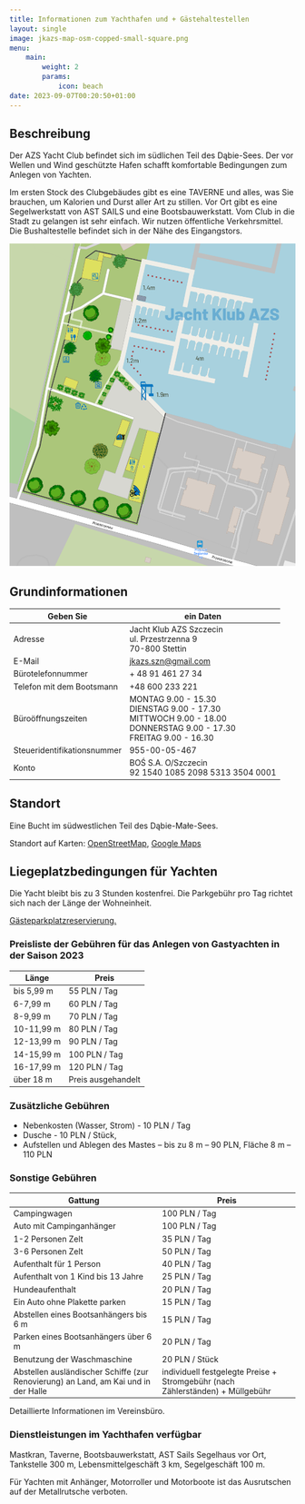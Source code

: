 ```yaml
---
title: Informationen zum Yachthafen und + Gästehaltestellen
layout: single
image: jkazs-map-osm-copped-small-square.png
menu:
    main:
        weight: 2
        params:
            icon: beach
date: 2023-09-07T00:20:50+01:00
---
```


## Beschreibung

Der AZS Yacht Club befindet sich im südlichen Teil des Dąbie-Sees. Der vor Wellen und Wind geschützte Hafen schafft komfortable Bedingungen zum Anlegen von Yachten.

Im ersten Stock des Clubgebäudes gibt es eine TAVERNE und alles, was Sie brauchen, um Kalorien und Durst aller Art zu stillen. Vor Ort gibt es eine Segelwerkstatt von AST SAILS und eine Bootsbauwerkstatt. Vom Club in die Stadt zu gelangen ist sehr einfach. Wir nutzen öffentliche Verkehrsmittel. Die Bushaltestelle befindet sich in der Nähe des Eingangstors.

![Plan](jkazs-map-osm-copped.png)

## Grundinformationen

| Geben Sie | ein Daten |
|--- |--- |
| Adresse | Jacht Klub AZS Szczecin <br/> ul. Przestrzenna 9 <br/> 70-800 Stettin |
| E-Mail | jkazs.szn@gmail.com |
| Bürotelefonnummer | + 48 91 461 27 34 |
| Telefon mit dem Bootsmann | +48 600 233 221 |
| Büroöffnungszeiten | MONTAG 9.00 - 15.30 <br/> DIENSTAG 9.00 - 17.30 <br/> MITTWOCH 9.00 - 18.00 <br/> DONNERSTAG 9.00 - 17.30 <br/> FREITAG 9.00 - 16.30 |
| Steueridentifikationsnummer | 955-00-05-467 |
| Konto | BOŚ S.A. O/Szczecin<br/>92 1540 1085 2098 5313 3504 0001 |

## Standort

Eine Bucht im südwestlichen Teil des Dąbie-Małe-Sees.

Standort auf Karten: [OpenStreetMap](https://www.openstreetmap.org/node/2396250849), [Google Maps](http://maps.google.com/maps/ms?ie=UTF8&hl=en&t=h&msa=0&msid=107138309144250252667.00047ce94cdeb26e4583f&ll=53.396458,14.621472&spn=0.008956,0.018239&z=15&source=embe)

## Liegeplatzbedingungen für Yachten

Die Yacht bleibt bis zu 3 Stunden kostenfrei. Die Parkgebühr pro Tag richtet sich nach der Länge der Wohneinheit.

[Gästeparkplatzreservierung.](Gästeparkplatzreservierung)

### Preisliste der Gebühren für das Anlegen von Gastyachten in der Saison 2023

| Länge | Preis |
|--- |--- |
| bis 5,99 m | 55 PLN / Tag |
| 6-7,99 m | 60 PLN / Tag |
| 8-9,99 m | 70 PLN / Tag |
| 10-11,99 m | 80 PLN / Tag |
| 12-13,99 m | 90 PLN / Tag |
| 14-15,99 m | 100 PLN / Tag |
| 16-17,99 m | 120 PLN / Tag |
| über 18 m | Preis ausgehandelt |

### Zusätzliche Gebühren

  - Nebenkosten (Wasser, Strom) - 10 PLN / Tag
  - Dusche - 10 PLN / Stück,
  - Aufstellen und Ablegen des Mastes – bis zu 8 m – 90 PLN, Fläche 8 m – 110 PLN

### Sonstige Gebühren

| Gattung | Preis |
|--- |--- |
| Campingwagen | 100 PLN / Tag |
| Auto mit Campinganhänger | 100 PLN / Tag |
| 1-2 Personen Zelt | 35 PLN / Tag |
| 3-6 Personen Zelt | 50 PLN / Tag |
| Aufenthalt für 1 Person | 40 PLN / Tag |
| Aufenthalt von 1 Kind bis 13 Jahre | 25 PLN / Tag |
| Hundeaufenthalt | 20 PLN / Tag |
| Ein Auto ohne Plakette parken | 15 PLN / Tag |
| Abstellen eines Bootsanhängers bis 6 m | 15 PLN / Tag |
| Parken eines Bootsanhängers über 6 m | 20 PLN / Tag |
| Benutzung der Waschmaschine | 20 PLN / Stück |
| Abstellen ausländischer Schiffe (zur Renovierung) an Land, am Kai und in der Halle | individuell festgelegte Preise + Stromgebühr (nach Zählerständen) + Müllgebühr |

Detaillierte Informationen im Vereinsbüro.

### Dienstleistungen im Yachthafen verfügbar

Mastkran, Taverne, Bootsbauwerkstatt, AST Sails Segelhaus vor Ort, Tankstelle 300 m, Lebensmittelgeschäft 3 km, Segelgeschäft 100 m.

Für Yachten mit Anhänger, Motorroller und Motorboote ist das Ausrutschen auf der Metallrutsche verboten.
